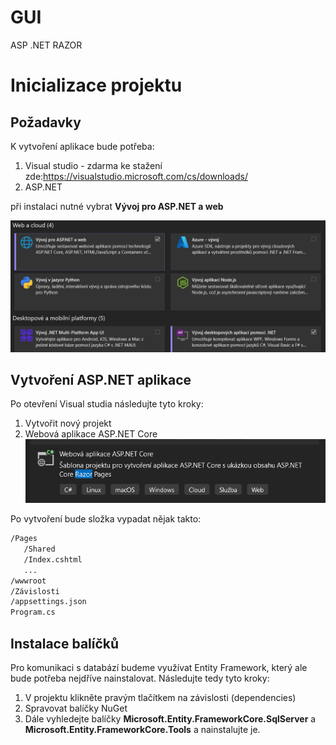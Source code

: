 # GUI
ASP .NET RAZOR

# Inicializace projektu
## Požadavky

K vytvoření aplikace bude potřeba:

1. Visual studio - zdarma ke stažení zde:https://visualstudio.microsoft.com/cs/downloads/
2. ASP.NET

při instalaci nutné vybrat **Vývoj pro ASP.NET a web**

![Setup](Images/ASP.net_install.png)

## Vytvoření ASP.NET aplikace
Po otevření Visual studia následujte tyto kroky:

1. Vytvořit nový projekt
2. Webová aplikace ASP.NET Core
![Setup](Images/ASP.net_bluprint.png)

Po vytvoření bude složka vypadat nějak takto:
```bash
/Pages
   /Shared
   /Index.cshtml
   ...
/wwwroot
/Závislosti
/appsettings.json
Program.cs
```
## Instalace balíčků
Pro komunikaci s databází budeme využívat Entity Framework, který ale bude potřeba nejdříve nainstalovat. Následujte tedy tyto kroky:

1. V projektu klikněte pravým tlačítkem na závislosti (dependencies)
2. Spravovat balíčky NuGet
3. Dále vyhledejte balíčky **Microsoft.Entity.FrameworkCore.SqlServer** a
**Microsoft.Entity.FrameworkCore.Tools** a nainstalujte je.